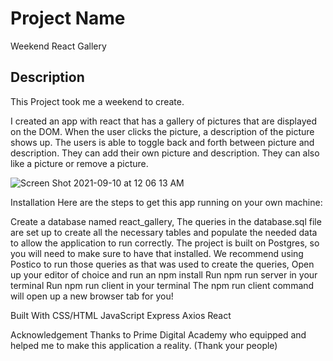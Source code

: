 # Project Name

Weekend React Gallery

## Description

This Project took me a weekend to create.

I created an app with react that has a gallery of pictures that are displayed on the DOM.
When the user clicks the picture, a description of the picture shows up.  The users is able to
toggle back and forth between picture and description. They can add their own picture and description. 
They can also like a picture or remove a picture.


![Screen Shot 2021-09-10 at 12 06 13 AM](https://user-images.githubusercontent.com/82717484/132803125-c4416860-3161-4425-8a87-5c3009280766.png)


Installation
Here are the steps to get this app running on your own machine:

Create a database named react_gallery,
The queries in the database.sql file are set up to create all the necessary tables and populate the needed data to allow the application to run correctly. The project is built on Postgres, so you will need to make sure to have that installed. We recommend using Postico to run those queries as that was used to create the queries,
Open up your editor of choice and run an npm install
Run npm run server in your terminal
Run npm run client in your terminal
The npm run client command will open up a new browser tab for you!


Built With
CSS/HTML
JavaScript
Express
Axios
React

Acknowledgement
Thanks to Prime Digital Academy who equipped and helped me to make this application a reality. (Thank your people)
